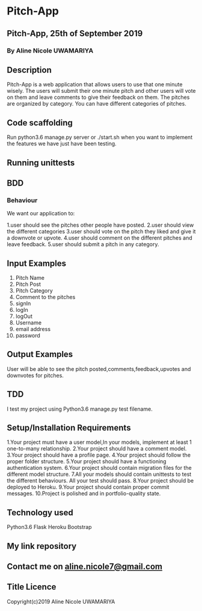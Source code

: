 # Pitch-App
## Pitch-App, 25th of September 2019
### By Aline Nicole UWAMARIYA
## Description
Pitch-App is a web application that allows users to use that one minute wisely. The users will submit their one minute pitch and other users will vote on them and leave comments to give their feedback on them. The pitches are organized by category. You can have different categories of pitches.

## Code scaffolding
Run python3.6 manage.py server or ./start.sh when you want to implement the features we have just have been testing.

## Running unittests



## BDD
### Behaviour
We want our application to:

1.user should see the pitches other people have posted.
2.user should view the different categories
3.user should vote on the pitch they liked and give it a downvote or upvote.
4.user should comment on the different pitches and leave feedback.
5.user should submit a pitch in any category.

## Input Examples
1. Pitch Name
2. Pitch Post
3. Pitch Category
4. Comment to the pitches
5. signIn
6. logIn
7. logOut
8. Username
9. email address
10. password

## Output Examples
User will be able to see the pitch posted,comments,feedback,upvotes and downvotes for pitches.

## TDD
I test my project using Python3.6 manage.py test filename.

## Setup/Installation Requirements

1.Your project must have a user model,In your models, implement at least 1 one-to-many relationship.
2.Your project should have a comment model.
3.Your project should have a profile page.
4.Your project should follow the proper folder structure.
5.Your project should have a functioning authentication system.
6.Your project should contain migration files for the different model structure.
7.All your models should contain unittests to test the different behaviours. All your test should pass.
8.Your project should be deployed to Heroku.
9.Your project should contain proper commit messages.
10.Project is polished and in portfolio-quality state.

## Technology used
Python3.6
Flask
Heroku
Bootstrap

## My link repository

## Contact me on aline.nicole7@gmail.com
## Title Licence
Copyright(c)2019 Aline Nicole UWAMARIYA


